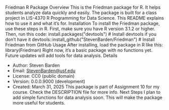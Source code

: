 Friedman R Package
Overview
This is the Friedman package for R. It helps students analyze data quickly and easily. 
The package is built for a class project in LIS-4370 R Programming for Data Science. 
This README explains how to use it and what it’s for.
Installation
To install the Friedman package, use these steps in R. First, make sure you have R version 3.1.2 or higher. 
Then, run this code:
install.packages("devtools")  # Install devtools if you don’t have it
devtools::install_github("StevenBarden/Friedman")  # Install Friedman from GitHub
Usage
After installing, load the package in R like this:
library(Friedman)
Right now, it’s a basic package with no functions yet. Future updates will add tools for data analysis.
Details
- Author: Steven Barden
- Email: StevenBarden@usf.edu
- License: CC0 (public domain)
- Version: 0.0.0.9000 (development)
- Created: March 31, 2025
This package is part of Assignment 10 for my course. Check the DESCRIPTION file for more info.
Next Steps
I plan to add simple functions for data analysis soon. This will make the package more useful for students.
